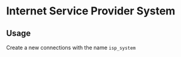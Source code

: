 # Internet Service Provider System

## Usage
Create a new connections with the name <code>isp_system</code>

